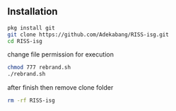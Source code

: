 ## Installation

```sh
pkg install git
git clone https://github.com/Adekabang/RISS-isg.git
cd RISS-isg
```

change file permission for execution

```sh
chmod 777 rebrand.sh
./rebrand.sh
```
after finish then remove clone folder
```sh
rm -rf RISS-isg
```

